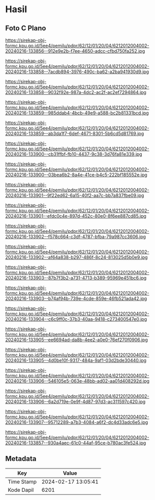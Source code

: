 # Hasil

## Foto C Plano

https://sirekap-obj-formc.kpu.go.id/5ee4/pemilu/pdpr/62/12/01/20/04/6212012004002-20240216-133856--912e9e2b-f7ee-4650-adcc-cfbd750fa252.jpg

https://sirekap-obj-formc.kpu.go.id/5ee4/pemilu/pdpr/62/12/01/20/04/6212012004002-20240216-133858--7acdb894-3976-490c-ba62-a2ba941930d9.jpg

https://sirekap-obj-formc.kpu.go.id/5ee4/pemilu/pdpr/62/12/01/20/04/6212012004002-20240216-133858--9032f92e-987a-4dc2-ac2f-ac2ef7294864.jpg

https://sirekap-obj-formc.kpu.go.id/5ee4/pemilu/pdpr/62/12/01/20/04/6212012004002-20240216-133859--985ddab4-4bcb-49e9-a588-bc2b81331bcd.jpg

https://sirekap-obj-formc.kpu.go.id/5ee4/pemilu/pdpr/62/12/01/20/04/6212012004002-20240216-133859--ab3da1f7-6def-4671-8301-5b6cd5d81769.jpg

https://sirekap-obj-formc.kpu.go.id/5ee4/pemilu/pdpr/62/12/01/20/04/6212012004002-20240216-133900--cb31ffbf-fb10-4437-9c38-3d76fa81e339.jpg

https://sirekap-obj-formc.kpu.go.id/5ee4/pemilu/pdpr/62/12/01/20/04/6212012004002-20240216-133900--03bea6b2-8a4e-41ce-b4c5-222bf185552e.jpg

https://sirekap-obj-formc.kpu.go.id/5ee4/pemilu/pdpr/62/12/01/20/04/6212012004002-20240216-133901--9f22ed62-6a15-40f2-aa7c-bb7a837fbe09.jpg

https://sirekap-obj-formc.kpu.go.id/5ee4/pemilu/pdpr/62/12/01/20/04/6212012004002-20240216-133901--efdc0c4e-897d-452c-80e0-8f6ee887cd85.jpg

https://sirekap-obj-formc.kpu.go.id/5ee4/pemilu/pdpr/62/12/01/20/04/6212012004002-20240216-133902--f578c664-c3df-4787-bfba-79a987cc3606.jpg

https://sirekap-obj-formc.kpu.go.id/5ee4/pemilu/pdpr/62/12/01/20/04/6212012004002-20240216-133902--af64a838-b297-486f-8c24-813025d5b0e9.jpg

https://sirekap-obj-formc.kpu.go.id/5ee4/pemilu/pdpr/62/12/01/20/04/6212012004002-20240216-133903--87b7f3b2-a731-4713-b389-95969e451bc6.jpg

https://sirekap-obj-formc.kpu.go.id/5ee4/pemilu/pdpr/62/12/01/20/04/6212012004002-20240216-133903--b74af94b-739e-4cde-859e-46fb521ada42.jpg

https://sirekap-obj-formc.kpu.go.id/5ee4/pemilu/pdpr/62/12/01/20/04/6212012004002-20240216-133904--c6c9ff0c-37b3-40aa-9418-c273400547e0.jpg

https://sirekap-obj-formc.kpu.go.id/5ee4/pemilu/pdpr/62/12/01/20/04/6212012004002-20240216-133905--ee6694ad-da8b-4ee2-a0e0-76ef270f0906.jpg

https://sirekap-obj-formc.kpu.go.id/5ee4/pemilu/pdpr/62/12/01/20/04/6212012004002-20240216-133905--4d0be10f-9317-484a-9af1-03d2bde30440.jpg

https://sirekap-obj-formc.kpu.go.id/5ee4/pemilu/pdpr/62/12/01/20/04/6212012004002-20240216-133906--546105e5-063e-48bb-ad02-aa01d408292d.jpg

https://sirekap-obj-formc.kpu.go.id/5ee4/pemilu/pdpr/62/12/01/20/04/6212012004002-20240216-133906--6a2d719e-0e9f-4d87-97d3-ac311597c420.jpg

https://sirekap-obj-formc.kpu.go.id/5ee4/pemilu/pdpr/62/12/01/20/04/6212012004002-20240216-133907--95712289-a7b3-4084-a6f2-dc4d33adc6e5.jpg

https://sirekap-obj-formc.kpu.go.id/5ee4/pemilu/pdpr/62/12/01/20/04/6212012004002-20240216-133857--930a4aec-61c0-44af-95ce-b780ac3fe524.jpg


## Metadata

| Key        | Value               |
| ---------- | ------------------- |
| Time Stamp | 2024-02-17 13:05:41 |
| Kode Dapil | 6201                |



